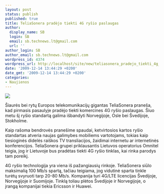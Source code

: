```yaml
---
layout: post
status: publish
published: true
title: TeliaSonera pradėjo tiekti 4G ryšio paslaugas
author:
  display_name: SB
  login: SB
  email: sb.technews.lt@gmail.com
  url: ''
author_login: SB
author_email: sb.technews.lt@gmail.com
wordpress_id: 4374
wordpress_url: http://localhost/site/new/teliasonera_pradejo_tiekti_4g_rysio_paslaugas/
date: '2009-12-14 13:44:29 +0200'
date_gmt: '2009-12-14 13:44:29 +0200'
categories:
- Naujienos
---
```

<div class="imgright"><img src="http://idannyb.files.wordpress.com/2008/05/yoigo-teliasonera-1.jpg"  /></div>
<p>Šiaurės bei rytų Europos telekomunikacijų gigantas TeliaSonera praneša, kad pirmasis pasaulyje pradėjo tiekti komercines 4G ryšio paslaugas. Šiuo metu šį ryšio standartą galima išbandyti Norvegijoje, Osle bei Švedijoje, Stokholme.</p>
<p>Kaip rašoma bendrovės pranešime spaudai, ketvirtosios kartos ryšio standartas atveria naujas galimybes mobiliems vartotojams, tokias kaip tiesioginės didelės raiškos TV transliacijos, žaidimai internetu ar internetinės konferencijos. TeliaSonera grupei priklausantis Lietuvos operatorius Omnitel teigia, jog ir Lietuvoje bus pradėtas tiekti 4G ryšio tinklas, kai rinka parodys tam poreikį.</p>
<p>4G ryšio technologija yra viena iš pažangiausių rinkoje. TeliaSonera siūlo maksimalią 100 Mb/s spartą, tačiau teigiama, jog vidutinė sparta tinkle turėtų svyruoti tarp 20-80 Mb/s. Kompanija turi 4G/LTE licencijas Švedijoje, Norvegijoje ir Suomijoje. Tinklą toliau plėtos Švedijoje ir Norvegijoje, o įrangą kompanijai tiekia Ericsson ir Huawei.<br /></p>
